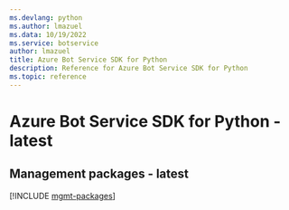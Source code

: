 ```yaml
---
ms.devlang: python
ms.author: lmazuel
ms.data: 10/19/2022
ms.service: botservice
author: lmazuel
title: Azure Bot Service SDK for Python
description: Reference for Azure Bot Service SDK for Python
ms.topic: reference
---
```

# Azure Bot Service SDK for Python - latest

## Management packages - latest
[!INCLUDE [mgmt-packages](bot-service-mgmt-index.md)]